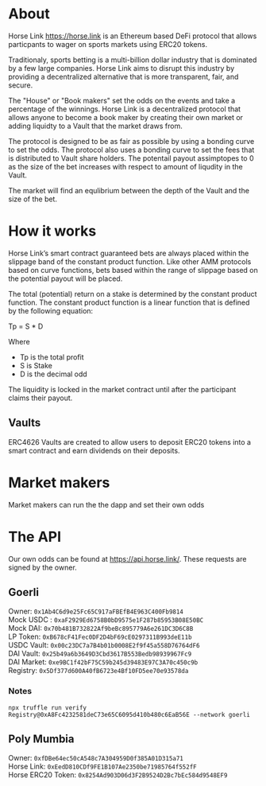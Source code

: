 # About

Horse Link https://horse.link is an Ethereum based DeFi protocol that allows particpants to wager on sports markets using ERC20 tokens.

Traditionaly, sports betting is a multi-billion dollar industry that is dominated by a few large companies. Horse Link aims to disrupt this industry by providing a decentralized alternative that is more transparent, fair, and secure.

The "House" or "Book makers" set the odds on the events and take a percentage of the winnings. Horse Link is a decentralized protocol that allows anyone to become a book maker by creating their own market or adding liquidty to a Vault that the market draws from. 

The protocol is designed to be as fair as possible by using a bonding curve to set the odds. The protocol also uses a bonding curve to set the fees that is distributed to Vault share holders. The potentail payout assimptopes to 0 as the size of the bet increases with respect to amount of liqudity in the Vault.

The market will find an equlibrium between the depth of the Vault and the size of the bet.

# How it works

Horse Link’s smart contract guaranteed bets are always placed within the slippage band of the constant product function.  Like other AMM protocols based on curve functions, bets based within the range of slippage based on the potential payout will be placed.  

The total (potential) return on a stake is determined by the constant product function.  The constant product function is a linear function that is defined by the following equation:

Tp = S * D

Where 

* Tp is the total profit
* S is Stake
* D is the decimal odd

The liquidity is locked in the market contract until after the participant claims their payout.

## Vaults

ERC4626 Vaults are created to allow users to deposit ERC20 tokens into a smart contract and earn dividends on their deposits.

# Market makers

Market makers can run the the dapp and set their own odds

# The API
Our own odds can be found at https://api.horse.link/.  These requests are signed by the owner.

## Goerli

Owner: `0x1Ab4C6d9e25Fc65C917aFBEfB4E963C400Fb9814`  
Mock USDC : `0xaF2929Ed6758B0bD9575e1F287b85953B08E50BC`  
Mock DAI: `0x70b481B732822Af9beBc895779A6e261DC3D6C8B`  
LP Token: `0xB678cF41Fec0DF2D4bF69cE0297311B993deE11b`  
USDC Vault: `0x00c23DC7a7B4b01b0008E2f9f45a558D76764dF6`  
DAI Vault: `0x25b49a6b3649D3Cbd3617B553Bedb98939967Fc9`  
DAI Market: `0xe9BC1f42bF75C59b245d39483E97C3A70c450c9b`  
Registry: `0x5Df377d600A40fB6723e4Bf10FD5ee70e93578da`

### Notes

`npx truffle run verify Registry@0xA8Fc4232581deC73e65C6095d410b480c6EaB56E --network goerli`

## Poly Mumbia

Owner: `0xfDBe64ec50cA548c7A304959D0f385A01D315a71`  
Horse Link: `0xEedD810CDf9FE1B107Ae2350be71985764f552fF`  
Horse ERC20 Token: `0x8254Ad903D06d3F2B9524D2Bc7bEc584d9548EF9`
